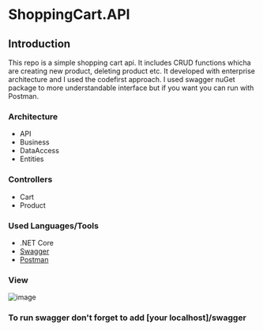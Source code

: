 # ShoppingCart.API

## Introduction
This repo is a simple shopping cart api. It includes CRUD functions whicha are creating new product, deleting product etc. It developed with enterprise architecture and 
I used the codefirst approach. I used swagger nuGet package to more understandable interface but if you want you can run with Postman.

### Architecture
* API
* Business
* DataAccess
* Entities

### Controllers
* Cart
* Product

### Used Languages/Tools
* .NET Core
* [Swagger](https://swagger.io/)
* [Postman](https://www.postman.com/)

### View
![image](https://user-images.githubusercontent.com/61121747/98441960-d31db700-2112-11eb-8038-38b27ac5184c.png)

### To run swagger don't forget to add [your localhost]/swagger
